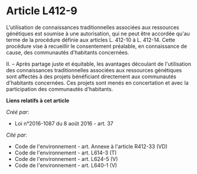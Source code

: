 # Article L412-9

L'utilisation de connaissances traditionnelles associées aux ressources génétiques est soumise à une autorisation, qui ne
peut être accordée qu'au terme de la procédure définie aux articles L. 412-10 à L. 412-14. Cette procédure vise à recueillir
le consentement préalable, en connaissance de cause, des communautés d'habitants concernées.

II. – Après partage juste et équitable, les avantages découlant de l'utilisation des connaissances traditionnelles associées
aux ressources génétiques sont affectés à des projets bénéficiant directement aux communautés d'habitants concernées. Ces
projets sont menés en concertation et avec la participation des communautés d'habitants.

**Liens relatifs à cet article**

_Créé par_:

  - Loi n°2016-1087 du 8 août 2016 - art. 37

_Cité par_:

  - Code de l'environnement - art. Annexe à l'article R412-33 (VD)
  - Code de l'environnement - art. L614-3 (T)
  - Code de l'environnement - art. L624-5 (V)
  - Code de l'environnement - art. L640-1 (V)
